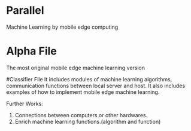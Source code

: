 # Parallel
Machine Learning by mobile edge computing

# Alpha File
The most original mobile edge machine learning version

#Classifier File
It includes modules of machine learning algorithms, communication functions between local server and host.
It also includes examples of how to implement mobile edge machine learning.


Further Works:
1. Connections between computers or other hardwares.
2. Enrich machine learning functions.(algorithm and function)
